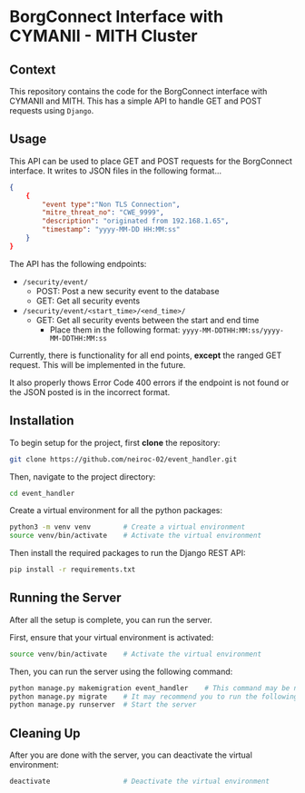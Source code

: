 # BorgConnect Interface with CYMANII - MITH Cluster
## Context
This repository contains the code for the BorgConnect interface with CYMANII and MITH. This has a simple API to handle GET and POST requests using `Django`.
## Usage 
This API can be used to place GET and POST requests for the BorgConnect interface. It writes to JSON files in the following format...
```json
{
    {
        "event type":"Non TLS Connection",            
        "mitre_threat_no": "CWE_9999", 
        "description": "originated from 192.168.1.65",
        "timestamp": "yyyy-MM-DD HH:MM:ss"
    }
}
```

The API has the following endpoints:
- `/security/event/`
    - POST: Post a new security event to the database
    - GET: Get all security events
- `/security/event/<start_time>/<end_time>/`
    - GET: Get all security events between the start and end time
        - Place them in the following format: `yyyy-MM-DDTHH:MM:ss/yyyy-MM-DDTHH:MM:ss`

Currently, there is functionality for all end points, __except__ the ranged GET request. This will be implemented in the future.

It also properly thows Error Code 400 errors if the endpoint is not found or the JSON posted is in the incorrect format.
## Installation
To begin setup for the project, first __clone__ the repository:
```bash 
git clone https://github.com/neiroc-02/event_handler.git
```
Then, navigate to the project directory:
```bash
cd event_handler
```
Create a virtual environment for all the python packages:
```bash
python3 -m venv venv        # Create a virtual environment
source venv/bin/activate    # Activate the virtual environment
```
Then install the required packages to run the Django REST API:
```bash
pip install -r requirements.txt
```
## Running the Server
After all the setup is complete, you can run the server.

First, ensure that your virtual environment is activated:
```bash
source venv/bin/activate    # Activate the virtual environment
```

Then, you can run the server using the following command:
```bash
python manage.py makemigration event_handler    # This command may be needed in development
python manage.py migrate    # It may recommend you to run the following command to migrate the database
python manage.py runserver  # Start the server
```
## Cleaning Up
After you are done with the server, you can deactivate the virtual environment:
```bash
deactivate                  # Deactivate the virtual environment
```
